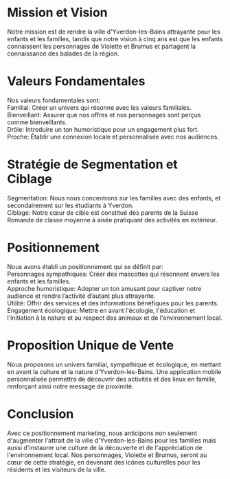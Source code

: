# Mission et Vision  
Notre mission est de rendre la ville d'Yverdon-les-Bains attrayante pour les enfants et les familles, tandis que notre vision à cinq ans est que les enfants connaissent les personnages de Violette et Brumus et partagent la connaissance des balades de la région.  
# Valeurs Fondamentales  
Nos valeurs fondamentales sont:  
Familial: Créer un univers qui résonne avec les valeurs familiales.  
Bienveillant: Assurer que nos offres et nos personnages sont perçus comme bienveillants.  
Drôle: Introduire un ton humoristique pour un engagement plus fort.  
Proche: Établir une connexion locale et personnalisée avec nos audiences.  
# Stratégie de Segmentation et Ciblage  
Segmentation: Nous nous concentrons sur les familles avec des enfants, et secondairement sur les étudiants à Yverdon.  
Ciblage: Notre cœur de cible est constitué des parents de la Suisse Romande de classe moyenne à aisée pratiquant des activités en extérieur.  
# Positionnement  
Nous avons établi un positionnement qui se définit par:  
Personnages sympathiques: Créer des mascottes qui résonnent envers les enfants et les familles.  
Approche humoristique: Adopter un ton amusant pour captiver notre audience et rendre l’activité d’autant plus attrayante.  
Utilité: Offrir des services et des informations bénéfiques pour les parents.  
Engagement écologique: Mettre en avant l'écologie, l'éducation et l'initiation à la nature et au respect des animaux et de l'environnement local.  
# Proposition Unique de Vente  
Nous proposons un univers familial, sympathique et écologique, en mettant en avant la culture et la nature d'Yverdon-les-Bains. Une application mobile personnalisée permettra de découvrir des activités et des lieux en famille, renforçant ainsi notre message de proximité.  
# Conclusion  
Avec ce positionnement marketing, nous anticipons non seulement d'augmenter l'attrait de la ville d'Yverdon-les-Bains pour les familles mais aussi d'instaurer une culture de la découverte et de l'appréciation de l'environnement local. Nos personnages, Violette et Brumus, seront au cœur de cette stratégie, en devenant des icônes culturelles pour les résidents et les visiteurs de la ville.